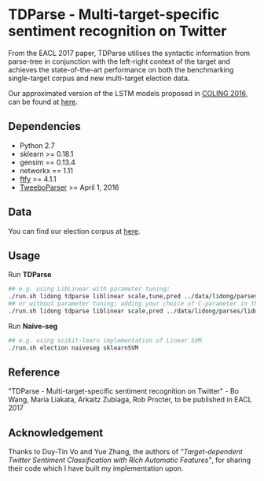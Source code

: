 # TDParse - Multi-target-specific sentiment recognition on Twitter
From the EACL 2017 paper, TDParse utilises the syntactic information from parse-tree in conjunction with the left-right context of the target and achieves the state-of-the-art performance on both the benchmarking single-target corpus and new multi-target election data.

Our approximated version of the LSTM models proposed in [COLING 2016](https://arxiv.org/abs/1512.01100), can be found at [here](https://github.com/bluemonk482/tdlstm).

## Dependencies
- Python 2.7
- sklearn >= 0.18.1
- gensim == 0.13.4
- networkx == 1.11
- [ftfy](https://github.com/LuminosoInsight/python-ftfy) >= 4.1.1
- [TweeboParser](https://github.com/ikekonglp/TweeboParser) >= April 1, 2016

## Data
You can find our election corpus at [here](https://dx.doi.org/10.6084/m9.figshare.4479563.v1).

## Usage

Run **TDParse**
```bash
## e.g. using LibLinear with parameter tuning:
./run.sh lidong tdparse liblinear scale,tune,pred ../data/lidong/parses/lidong.train.conll ../data/lidong/parses/lidong.test.conll
## or without parameter tuning; adding your choice of C-parameter in the end:
./run.sh lidong tdparse liblinear scale,pred ../data/lidong/parses/lidong.train.conll ../data/lidong/parses/lidong.test.conll 0.01
```
Run **Naive-seg**
```bash
## e.g. using scikit-learn implementation of Linear SVM
./run.sh election naiveseg sklearnSVM
```

## Reference
"TDParse - Multi-target-specific sentiment recognition on Twitter" - Bo Wang, Maria Liakata, Arkaitz Zubiaga, Rob Procter, to be published in EACL 2017

## Acknowledgement
Thanks to Duy-Tin Vo and Yue Zhang, the authors of *"Target-dependent Twitter Sentiment Classification with Rich Automatic Features"*, for sharing their code which I have built my implementation upon.
